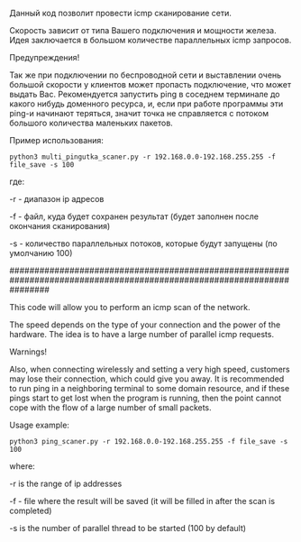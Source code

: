 Данный код позволит провести icmp сканирование сети.

Скорость зависит от типа Вашего подключения и мощности железа. Идея заключается в большом количестве параллельных icmp
запросов. 

Предупреждения!

Так же при подключении по беспроводной сети и выставлении очень большой скорости у клиентов может пропасть подключение,
что может выдать Вас. Рекомендуется запустить ping в соседнем терминале до какого нибудь доменного ресурса, и, если при
работе программы эти ping-и начинают теряться, значит точка не справляется с потоком большого количества маленьких пакетов. 

Пример использования:

```commandline
python3 multi_pingutka_scaner.py -r 192.168.0.0-192.168.255.255 -f file_save -s 100
```

где:

-r - диапазон ip адресов

-f - файл, куда будет сохранен результат (будет заполнен после окончания сканирования)

-s - количество параллельных потоков, которые будут запущены (по умолчанию 100)

########################################################################################################################

This code will allow you to perform an icmp scan of the network.

The speed depends on the type of your connection and the power of the hardware. The idea is to have a large number of 
parallel icmp requests. 

Warnings!

Also, when connecting wirelessly and setting a very high speed, customers may lose their connection,
which could give you away. It is recommended to run ping in a neighboring terminal to some domain resource, and if
these pings start to get lost when the program is running, then the point cannot cope with the flow of a large number of
small packets. 

Usage example:

```commandline
python3 ping_scaner.py -r 192.168.0.0-192.168.255.255 -f file_save -s 100
```

where:

-r is the range of ip addresses

-f - file where the result will be saved (it will be filled in after the scan is completed)

-s is the number of parallel thread to be started (100 by default)

